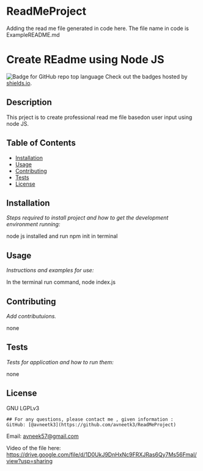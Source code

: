 # ReadMeProject
Adding the read me file generated in code here. The file name in code is ExampleREADME.md 
# Create REadme using Node JS 
  ![Badge for GitHub repo top language](https://img.shields.io/github/languages/top/avneetk3/https://github.com/avneetk3/ReadMeProject?style=flat&logo=appveyor) 
  Check out the badges hosted by [shields.io](https://shields.io/).
  
  
  ## Description 
   
  
  This prject is to create professional read me file basedon user input using node JS.
  ## Table of Contents
  * [Installation](#installation)
  * [Usage](#usage)
  * [Contributing](#contributing)
  * [Tests](#tests)
  * [License](#license)
  
  ## Installation
  
  *Steps required to install project and how to get the development environment running:*
  
  node js installed and run npm init in terminal
  
  ## Usage 
  
  *Instructions and examples for use:*
  
  In the terminal run command, node index.js
  
  ## Contributing
  
  *Add contributuions.*
  
  none 
  
  ## Tests
  
  *Tests for application and how to run them:*
  
  none 
  
  ## License
  
  GNU LGPLv3
  
    ## For any questions, please contact me , given information : 
    GitHub: [@avneetk3](https://github.com/avneetk3/ReadMeProject)

  Email: avneek57@gmail.com
  
  
  Video of the file here: https://drive.google.com/file/d/1D0UkJ9DnHxNc9FRXJRas6Qy7Ms56FmaI/view?usp=sharing
  
  
